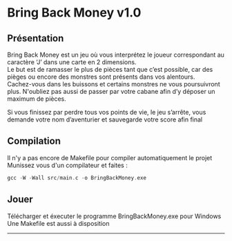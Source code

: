 # Bring Back Money v1.0

## Présentation

Bring Back Money est un jeu où vous interprétez le joueur correspondant au caractère ‘J’ dans une carte en 2 dimensions.  
Le but est de ramasser le plus de pièces tant que c’est possible, car des pièges ou encore des monstres sont présents dans vos alentours.  
Cachez-vous dans les buissons et certains monstres ne vous poursuivront plus. N'oubliez pas aussi de passer par votre cabane afin d’y déposer un maximum de pièces.   
  

Si vous finissez par perdre tous vos points de vie, le jeu s’arrête, vous demande votre nom d’aventurier et sauvegarde votre score afin final

## Compilation
Il n'y a pas encore de Makefile pour compiler automatiquement le projet
Munissez vous d'un compilateur et faites : 
```go
gcc -W -Wall src/main.c -o BringBackMoney.exe
```

## Jouer
Télécharger et éxecuter le programme BringBackMoney.exe pour Windows
Une Makefile est aussi à disposition

---
